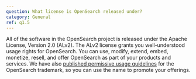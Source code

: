 ```yaml
---
question: What license is OpenSearch released under?
category: General
ref: q1.5
---
```


All of the software in the OpenSearch project is released under the Apache License, Version 2.0 (ALv2). The ALv2 license grants you well-understood usage rights for OpenSearch. You can use, modify, extend, embed, monetize, resell, and offer OpenSearch as part of your products and services. We have also [published permissive usage guidelines](/trademark-usage.html) for the OpenSearch trademark, so you can use the name to promote your offerings.